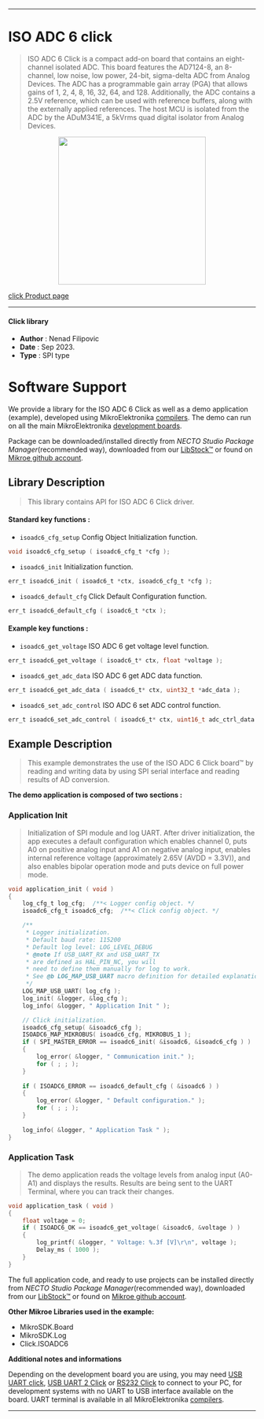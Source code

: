 
---
# ISO ADC 6 click

> ISO ADC 6 Click is a compact add-on board that contains an eight-channel isolated ADC. This board features the AD7124-8, an 8-channel, low noise, low power, 24-bit, sigma-delta ADC from Analog Devices. The ADC has a programmable gain array (PGA) that allows gains of 1, 2, 4, 8, 16, 32, 64, and 128. Additionally, the ADC contains a 2.5V reference, which can be used with reference buffers, along with the externally applied references. The host MCU is isolated from the ADC by the ADuM341E, a 5kVrms quad digital isolator from Analog Devices.

<p align="center">
  <img src="https://download.mikroe.com/images/click_for_ide/isoadc6_click.png" height=300px>
</p>

[click Product page](https://www.mikroe.com/iso-adc-6-click)

---


#### Click library

- **Author**        : Nenad Filipovic
- **Date**          : Sep 2023.
- **Type**          : SPI type


# Software Support

We provide a library for the ISO ADC 6 Click
as well as a demo application (example), developed using MikroElektronika
[compilers](https://www.mikroe.com/necto-studio).
The demo can run on all the main MikroElektronika [development boards](https://www.mikroe.com/development-boards).

Package can be downloaded/installed directly from *NECTO Studio Package Manager*(recommended way), downloaded from our [LibStock&trade;](https://libstock.mikroe.com) or found on [Mikroe github account](https://github.com/MikroElektronika/mikrosdk_click_v2/tree/master/clicks).

## Library Description

> This library contains API for ISO ADC 6 Click driver.

#### Standard key functions :

- `isoadc6_cfg_setup` Config Object Initialization function.
```c
void isoadc6_cfg_setup ( isoadc6_cfg_t *cfg );
```

- `isoadc6_init` Initialization function.
```c
err_t isoadc6_init ( isoadc6_t *ctx, isoadc6_cfg_t *cfg );
```

- `isoadc6_default_cfg` Click Default Configuration function.
```c
err_t isoadc6_default_cfg ( isoadc6_t *ctx );
```

#### Example key functions :

- `isoadc6_get_voltage` ISO ADC 6 get voltage level function.
```c
err_t isoadc6_get_voltage ( isoadc6_t* ctx, float *voltage );
```

- `isoadc6_get_adc_data` ISO ADC 6 get ADC data function.
```c
err_t isoadc6_get_adc_data ( isoadc6_t* ctx, uint32_t *adc_data );
```

- `isoadc6_set_adc_control` ISO ADC 6 set ADC control function.
```c
err_t isoadc6_set_adc_control ( isoadc6_t* ctx, uint16_t adc_ctrl_data );
```

## Example Description

> This example demonstrates the use of the ISO ADC 6 Click board™ 
> by reading and writing data by using SPI serial interface 
> and reading results of AD conversion.

**The demo application is composed of two sections :**

### Application Init

> Initialization of SPI module and log UART.
> After driver initialization, the app executes a default configuration which enables channel 0,
> puts A0 on positive analog input and A1 on negative analog input,
> enables internal reference voltage (approximately 2.65V (AVDD = 3.3V)),
> and also enables bipolar operation mode and puts device on full power mode.

```c
void application_init ( void )
{
    log_cfg_t log_cfg;  /**< Logger config object. */
    isoadc6_cfg_t isoadc6_cfg;  /**< Click config object. */

    /** 
     * Logger initialization.
     * Default baud rate: 115200
     * Default log level: LOG_LEVEL_DEBUG
     * @note If USB_UART_RX and USB_UART_TX 
     * are defined as HAL_PIN_NC, you will 
     * need to define them manually for log to work. 
     * See @b LOG_MAP_USB_UART macro definition for detailed explanation.
     */
    LOG_MAP_USB_UART( log_cfg );
    log_init( &logger, &log_cfg );
    log_info( &logger, " Application Init " );

    // Click initialization.
    isoadc6_cfg_setup( &isoadc6_cfg );
    ISOADC6_MAP_MIKROBUS( isoadc6_cfg, MIKROBUS_1 );
    if ( SPI_MASTER_ERROR == isoadc6_init( &isoadc6, &isoadc6_cfg ) )
    {
        log_error( &logger, " Communication init." );
        for ( ; ; );
    }
    
    if ( ISOADC6_ERROR == isoadc6_default_cfg ( &isoadc6 ) )
    {
        log_error( &logger, " Default configuration." );
        for ( ; ; );
    }
    
    log_info( &logger, " Application Task " );
}
```

### Application Task

> The demo application reads the voltage levels from analog input (A0-A1) and displays the results.
> Results are being sent to the UART Terminal, where you can track their changes.

```c
void application_task ( void )
{
    float voltage = 0;
    if ( ISOADC6_OK == isoadc6_get_voltage( &isoadc6, &voltage ) )
    {
        log_printf( &logger, " Voltage: %.3f [V]\r\n", voltage );
        Delay_ms ( 1000 );
    }
}
```

The full application code, and ready to use projects can be installed directly from *NECTO Studio Package Manager*(recommended way), downloaded from our [LibStock&trade;](https://libstock.mikroe.com) or found on [Mikroe github account](https://github.com/MikroElektronika/mikrosdk_click_v2/tree/master/clicks).

**Other Mikroe Libraries used in the example:**

- MikroSDK.Board
- MikroSDK.Log
- Click.ISOADC6

**Additional notes and informations**

Depending on the development board you are using, you may need
[USB UART click](https://www.mikroe.com/usb-uart-click),
[USB UART 2 Click](https://www.mikroe.com/usb-uart-2-click) or
[RS232 Click](https://www.mikroe.com/rs232-click) to connect to your PC, for
development systems with no UART to USB interface available on the board. UART
terminal is available in all MikroElektronika
[compilers](https://shop.mikroe.com/compilers).

---
